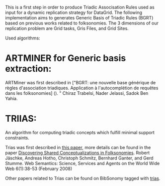 
This is a first step in order to produce Triadic Associsation Rules used as input for a dynamic replication strategy for DataGrid.
The following implementation aims to generates Generic Basis of Triadic Rules (BGRT) based on previous works related to folksonomies.
The 3 dimensions of our replication problem are Grid tasks, Gris Files, and Grid Sites.


Used algorithms:

ARTMINER for Generic basis extraction:
===============
ARTMiner was first described in ["BGRT: une nouvelle base générique de règles d'association triadiques. Application à l'autocomplétion de requêtes dans les folksonomies] ().
" Chiraz Trabelsi, Nader Jelassi, Sadok Ben Yahia.

TRIIAS:
===============

An algorithm for computing triadic concepts which fulfill minimal support constraints. 

Trias was first described in [this paper](http://www.bibsonomy.org/bibtex/2797d40e05a48f4343d7695dac87b5870/jaeschke), more details can be found in the paper 
[Discovering Shared Conceptualizations in Folksonomies](http://www.bibsonomy.org/bibtex/218e8babe208fae2c0342438617b0ec31/jaeschke).
Robert Jäschke, Andreas Hotho, Christoph Schmitz, Bernhard Ganter, and Gerd Stumme. Web Semantics: Science, Services and Agents on the World Wide Web 6(1):38-53 (February 2008)

Other papers related to Trias can be found on BibSonomy tagged with [trias](http://www.bibsonomy.org/user/jaeschke/trias).



